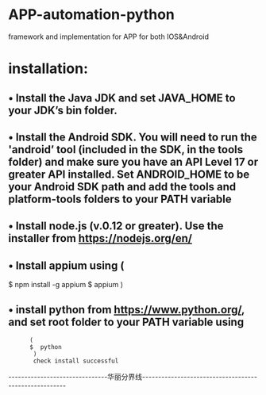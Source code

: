 # APP-automation-python
framework and implementation for APP for both IOS&amp;Android
# installation:
## •	Install the Java JDK and set JAVA_HOME to your JDK’s bin folder.
## •	Install the Android SDK. You will need to run the 'android’ tool (included in the SDK, in the tools folder) and make sure you have an API Level 17 or greater API installed. Set ANDROID_HOME to be your Android SDK path and add the tools and platform-tools folders to your PATH variable
## •	Install node.js (v.0.12 or greater). Use the installer from https://nodejs.org/en/
## •	Install appium using (
$ npm install -g appium
$ appium
)
## •	install python from https://www.python.org/, and set root folder to your PATH variable using
          ( 
          $  python   
           ) 
           check install successful
 
 -------------------------------华丽分界线------------------------------------------------------  

